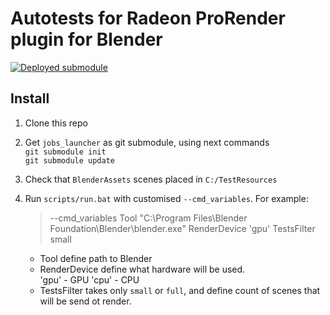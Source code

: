 # Autotests for Radeon ProRender plugin for Blender
[![Deployed submodule](https://rpr.cis.luxoft.com/buildStatus/icon?job=Utils/jobs_launcher-Deploy&build=last&config=release-badge)](https://rpr.cis.luxoft.com/job/Utils/job/jobs_launcher-Deploy)

## Install
 1. Clone this repo
 2. Get `jobs_launcher` as git submodule, using next commands  
 `git submodule init`  
 `git submodule update`
 3. Check that `BlenderAssets` scenes placed in `C:/TestResources`
 4. Run `scripts/run.bat` with customised `--cmd_variables`. For example:  
 
     > --cmd_variables Tool "C:\Program Files\Blender Foundation\Blender\blender.exe" RenderDevice 'gpu' TestsFilter small  
     * Tool define path to Blender
     * RenderDevice define what hardware will be used.  
         'gpu' - GPU 
         'cpu' - CPU
     * TestsFilter takes only `small` or `full`, and define count of scenes that will be send ot render.  
